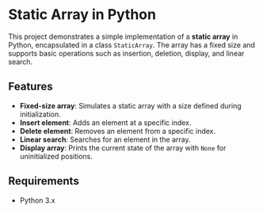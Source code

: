 # Static Array in Python

This project demonstrates a simple implementation of a **static array** in Python, encapsulated in a class `StaticArray`. The array has a fixed size and supports basic operations such as insertion, deletion, display, and linear search.

## Features

- **Fixed-size array**: Simulates a static array with a size defined during initialization.
- **Insert element**: Adds an element at a specific index.
- **Delete element**: Removes an element from a specific index.
- **Linear search**: Searches for an element in the array.
- **Display array**: Prints the current state of the array with `None` for uninitialized positions.

## Requirements

- Python 3.x